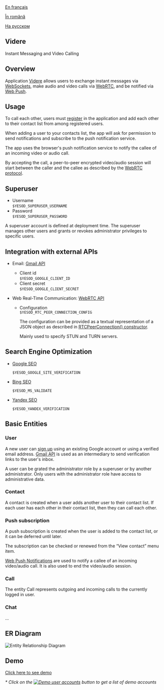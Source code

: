 
[En français](https://github.com/ciukstar/videre/blob/master/README.fr.md)  

[În română](https://github.com/ciukstar/videre/blob/master/README.ro.md)  

[На русском](https://github.com/ciukstar/videre/blob/master/README.ru.md)

## Videre
Instant Messaging and Video Calling

## Overview
Application [Videre](https://videre-2pg7fq7tgq-de.a.run.app) allows users to exchange instant messages via [WebSockets](https://developer.mozilla.org/en-US/docs/Web/API/WebSockets_API), make audio and video calls via [WebRTC](https://developer.mozilla.org/en-US/docs/Web/API/WebRTC_API), and be notified via [Web Push](https://developer.mozilla.org/en-US/docs/Web/API/Push_API).

## Usage
To call each other, users must [register](https://videre-2pg7fq7tgq-de.a.run.app/auth/login) in the application and add each other to their contact list from among registered users.

When adding a user to your contacts list, the app will ask for permission to send notifications and subscribe to the push notification service.

The app uses the browser's push notification service to notify the callee of an incoming video or audio call.

By accepting the call, a peer-to-peer encrypted video/audio session will start between the caller and the callee as described by the [WebRTC protocol](https://www.w3.org/TR/webrtc/).

## Superuser

* Username  
  ```$YESOD_SUPERUSER_USERNAME```
* Password  
  ```$YESOD_SUPERUSER_PASSWORD```
  
A superuser account is defined at deployment time. The superuser manages other users and grants or revokes administrator privileges to specific users.

## Integration with external APIs

* Email: [Gmail API](https://developers.google.com/gmail/api/guides)  

  * Client id  
    ```$YESOD_GOOGLE_CLIENT_ID```
  * Client secret  
    ```$YESOD_GOOGLE_CLIENT_SECRET```
	
* Web Real-Time Communication: [WebRTC API](https://developer.mozilla.org/en-US/docs/Web/API/WebRTC_API)
  * Configuration  
    ```$YESOD_RTC_PEER_CONNECTION_CONFIG```  
	
    The configuration can be provided as a textual representation of a JSON object as described in [RTCPeerConnection() constructor](https://developer.mozilla.org/en-US/docs/Web/API/RTCPeerConnection/RTCPeerConnection).  

    Mainly used to specify STUN and TURN servers.

## Search Engine Optimization

* [Google SEO](https://search.google.com/search-console)

  ```$YESOD_GOOGLE_SITE_VERIFICATION```
  
* [Bing SEO](https://www.bing.com/webmasters)

  ```$YESOD_MS_VALIDATE```
  
* [Yandex SEO](https://webmaster.yandex.com/welcome)

  ```$YESOD_YANDEX_VERIFICATION```

## Basic Entities

### User
A new user can [sign up](https://videre-2pg7fq7tgq-de.a.run.app/auth/login) using an existing Google account or using a verified email address. [Gmail API](https://developers.google.com/gmail/api/guides) is used as an intermediary to send verification links to the user's inbox.

A user can be grated the administrator role by a superuser or by another administrator. Only users with the administrator role have access to administrative data.

### Contact
A contact is created when a user adds another user to their contact list. If each user has each other in their contact list, then they can call each other.

### Push subscription
A push subscription is created when the user is added to the contact list, or it can be deferred until later.

The subscription can be checked or renewed from the “View contact” menu item.

[Web Push Notifications](https://developer.mozilla.org/en-US/docs/Web/API/Push_API) are used to notify a callee of an incoming video/audio call. It is also used to end the video/audio session.

### Call
The entity Call represents outgoing and incoming calls to the currently logged in user.

### Chat
...

## ER Diagram

![Entity Relationship Diagram](static/img/ERD_Videre.svg)

## Demo

[Click here to see demo](https://videre-2pg7fq7tgq-de.a.run.app)

_* Click on the [![Demo user accounts](demo/button-demo-accounts.png)](https://videre-2pg7fq7tgq-de.a.run.app/auth/login) button to get a list of demo accounts_
